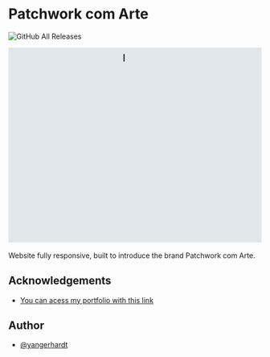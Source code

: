 # Patchwork com Arte
![GitHub All Releases](https://img.shields.io/github/last-commit/Yangerhardt/patchwork-com-arte?logo=GitHub)

![](https://github.com/Yangerhardt/portfolio/blob/main/Animation.gif)

Website fully responsive, built to introduce the brand Patchwork com Arte. 

## Acknowledgements
- [You can acess my portfolio with this link](https://yangerhardt.github.io/patchwork-com-arte/)


## Author

- [@yangerhardt](https://www.github.com/Yangerhardt)
